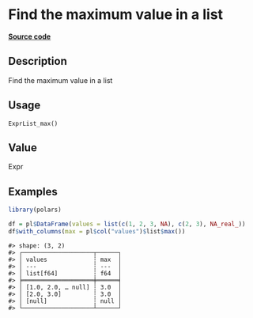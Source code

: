 

# Find the maximum value in a list

[**Source code**](https://github.com/pola-rs/r-polars/tree/97c09bc0a6fc3d166744dbddd037b49e8d8fc6c2/R/expr__list.R#L29)

## Description

Find the maximum value in a list

## Usage

<pre><code class='language-R'>ExprList_max()
</code></pre>

## Value

Expr

## Examples

``` r
library(polars)

df = pl$DataFrame(values = list(c(1, 2, 3, NA), c(2, 3), NA_real_))
df$with_columns(max = pl$col("values")$list$max())
```

    #> shape: (3, 2)
    #> ┌────────────────────┬──────┐
    #> │ values             ┆ max  │
    #> │ ---                ┆ ---  │
    #> │ list[f64]          ┆ f64  │
    #> ╞════════════════════╪══════╡
    #> │ [1.0, 2.0, … null] ┆ 3.0  │
    #> │ [2.0, 3.0]         ┆ 3.0  │
    #> │ [null]             ┆ null │
    #> └────────────────────┴──────┘
